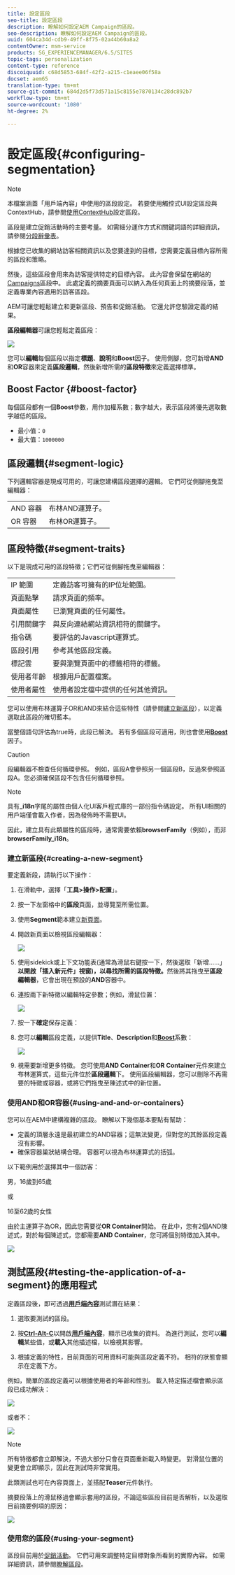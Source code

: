 ```yaml
---
title: 設定區段
seo-title: 設定區段
description: 瞭解如何設定AEM Campaign的區段。
seo-description: 瞭解如何設定AEM Campaign的區段。
uuid: 604ca34d-cdb9-49ff-8f75-02a44b60a8a2
contentOwner: msm-service
products: SG_EXPERIENCEMANAGER/6.5/SITES
topic-tags: personalization
content-type: reference
discoiquuid: c68d5853-684f-42f2-a215-c1eaee06f58a
docset: aem65
translation-type: tm+mt
source-git-commit: 684d2d5f73d571a15c8155e7870134c28dc892b7
workflow-type: tm+mt
source-wordcount: '1080'
ht-degree: 2%

---
```



# 設定區段{#configuring-segmentation}

>[!NOTE]
>
>本檔案涵蓋「用戶端內容」中使用的區段設定。 若要使用觸控式UI設定區段與ContextHub，請參閱[使用ContextHub](/help/sites-administering/segmentation.md)設定區段。

區段是建立促銷活動時的主要考量。 如需細分運作方式和關鍵詞語的詳細資訊，請參閱[分段辭彙表](/help/sites-authoring/segmentation-overview.md)。

根據您已收集的網站訪客相關資訊以及您要達到的目標，您需要定義目標內容所需的區段和策略。

然後，這些區段會用來為訪客提供特定的目標內容。 此內容會保留在網站的[Campaigns](/help/sites-classic-ui-authoring/classic-personalization-campaigns.md)區段中。 此處定義的摘要頁面可以納入為任何頁面上的摘要段落，並定義專業內容適用的訪客區段。

AEM可讓您輕鬆建立和更新區段、預告和促銷活動。 它還允許您驗證定義的結果。

**區段編輯器**&#x200B;可讓您輕鬆定義區段：

![](assets/segmenteditor.png)

您可以&#x200B;**編輯**&#x200B;每個區段以指定&#x200B;**標題**、**說明**&#x200B;和&#x200B;**Boost**&#x200B;因子。 使用側腳，您可新增&#x200B;**AND**&#x200B;和&#x200B;**OR**&#x200B;容器來定義&#x200B;**區段邏輯**，然後新增所需的&#x200B;**區段特徵**&#x200B;來定義選擇標準。

## Boost Factor {#boost-factor}

每個區段都有一個&#x200B;**Boost**&#x200B;參數，用作加權系數；數字越大，表示區段將優先選取數字越低的區段。

* 最小值：`0`
* 最大值：`1000000`

## 區段邏輯{#segment-logic}

下列邏輯容器是現成可用的，可讓您建構區段選擇的邏輯。 它們可從側腳拖曳至編輯器：

<table>
 <tbody>
  <tr>
   <td> AND 容器<br /> </td>
   <td> 布林AND運算子。<br /> </td>
  </tr>
  <tr>
   <td> OR 容器<br /> </td>
   <td> 布林OR運算子。</td>
  </tr>
 </tbody>
</table>

## 區段特徵{#segment-traits}

以下是現成可用的區段特徵；它們可從側腳拖曳至編輯器：

<table>
 <tbody>
  <tr>
   <td> IP 範圍<br /> </td>
   <td>定義訪客可擁有的IP位址範圍。<br /> </td>
  </tr>
  <tr>
   <td> 頁面點擊<br /> </td>
   <td>請求頁面的頻率。<br /> </td>
  </tr>
  <tr>
   <td> 頁面屬性<br /> </td>
   <td>已瀏覽頁面的任何屬性。<br /> </td>
  </tr>
  <tr>
   <td> 引用關鍵字<br /> </td>
   <td>與反向連結網站資訊相符的關鍵字。<br /> </td>
  </tr>
  <tr>
   <td> 指令碼</td>
   <td>要評估的Javascript運算式。<br /> </td>
  </tr>
  <tr>
   <td> 區段引用 <br /> </td>
   <td>參考其他區段定義。<br /> </td>
  </tr>
  <tr>
   <td> 標記雲<br /> </td>
   <td>要與瀏覽頁面中的標籤相符的標籤。<br /> </td>
  </tr>
  <tr>
   <td> 使用者年齡<br /> </td>
   <td>根據用戶配置檔案。<br /> </td>
  </tr>
  <tr>
   <td> 使用者屬性<br /> </td>
   <td>使用者設定檔中提供的任何其他資訊。 </td>
  </tr>
 </tbody>
</table>

您可以使用布林運算子OR和AND來結合這些特性（請參閱[建立新區段](#creating-a-new-segment)），以定義選取此區段的確切藍本。

當整個語句評估為true時，此段已解決。 若有多個區段可適用，則也會使用&#x200B;**[Boost](/help/sites-administering/campaign-segmentation.md#boost-factor)**&#x200B;因子。

>[!CAUTION]
>
>段編輯器不檢查任何循環參照。 例如，區段A會參照另一個區段B，反過來參照區段A。您必須確保區段不包含任何循環參照。

>[!NOTE]
>
>具有&#x200B;**_i18n**&#x200B;字尾的屬性由個人化UI客戶程式庫的一部份指令碼設定。 所有UI相關的用戶端僅會載入作者，因為發佈時不需要UI。
>
>因此，建立具有此類屬性的區段時，通常需要依賴&#x200B;**browserFamily**（例如），而非&#x200B;**browserFamily_i18n**。

### 建立新區段{#creating-a-new-segment}

要定義新段，請執行以下操作：

1. 在滑軌中，選擇「**工具>操作>配置**」。
1. 按一下左窗格中的&#x200B;**區段**&#x200B;頁面，並導覽至所需位置。
1. 使用&#x200B;**Segment**&#x200B;範本建立[新頁面](/help/sites-authoring/editing-content.md#creatinganewpage)。
1. 開啟新頁面以檢視區段編輯器：

   ![](assets/screen_shot_2012-02-02at101726am.png)

1. 使用sidekick或上下文功能表(通常為滑鼠右鍵按一下，然後選取「新增……」**以開啟「插入新元件」視窗)，以尋找所需的區段特徵。**&#x200B;然後將其拖曳至&#x200B;**區段編輯器**，它會出現在預設的&#x200B;**AND**&#x200B;容器中。
1. 連按兩下新特徵以編輯特定參數；例如，滑鼠位置：

   ![](assets/screen_shot_2012-02-02at103135am.png)

1. 按一下&#x200B;**確定**&#x200B;保存定義：
1. 您可以&#x200B;**編輯**&#x200B;區段定義，以提供&#x200B;**Title**、**Description**&#x200B;和&#x200B;**[Boost](#boost-factor)**&#x200B;系數：

   ![](assets/screen_shot_2012-02-02at103547am.png)

1. 視需要新增更多特徵。 您可使用&#x200B;**AND Container**&#x200B;和&#x200B;**OR Container**&#x200B;元件來建立布林運算式，這些元件位於&#x200B;**區段邏輯**&#x200B;下。 使用區段編輯器，您可以刪除不再需要的特徵或容器，或將它們拖曳至陳述式中的新位置。

### 使用AND和OR容器{#using-and-and-or-containers}

您可以在AEM中建構複雜的區段。 瞭解以下幾個基本要點有幫助：

* 定義的頂層永遠是最初建立的AND容器；這無法變更，但對您的其餘區段定義沒有影響。
* 確保容器巢狀結構合理。 容器可以視為布林運算式的括弧。

以下範例用於選擇其中一個訪客：

男，16歲到65歲

或

16至62歲的女性

由於主運算子為OR，因此您需要從&#x200B;**OR Container**&#x200B;開始。 在此中，您有2個AND陳述式，對於每個陳述式，您都需要&#x200B;**AND Container**，您可將個別特徵加入其中。

![](assets/screen_shot_2012-02-02at105145am.png)

## 測試區段{#testing-the-application-of-a-segment}的應用程式

定義區段後，即可透過&#x200B;**[用戶端內容](/help/sites-administering/client-context.md)**&#x200B;測試潛在結果：

1. 選取要測試的區段。
1. 按&#x200B;**[Ctrl-Alt-C](/help/sites-authoring/page-authoring.md#keyboardshortcuts)**&#x200B;以開啟&#x200B;**[用戶端內容](/help/sites-administering/client-context.md)**，顯示已收集的資料。 為進行測試，您可以&#x200B;**編輯**&#x200B;某些值，或&#x200B;**載入**&#x200B;其他描述檔，以檢視其影響。

1. 根據定義的特性，目前頁面的可用資料可能與區段定義不符。 相符的狀態會顯示在定義下方。

例如，簡單的區段定義可以根據使用者的年齡和性別。 載入特定描述檔會顯示區段已成功解決：

![](assets/screen_shot_2012-02-02at105926am.png)

或者不：

![](assets/screen_shot_2012-02-02at110019am.png)

>[!NOTE]
>
>所有特徵都會立即解決，不過大部分只會在頁面重新載入時變更。 對滑鼠位置的變更會立即顯示，因此在測試時非常實用。

此類測試也可在內容頁面上，並搭配&#x200B;**Teaser**&#x200B;元件執行。

摘要段落上的滑鼠移過會顯示套用的區段，不論這些區段目前是否解析，以及選取目前摘要例項的原因：

![](assets/chlimage_1-47.png)

### 使用您的區段{#using-your-segment}

區段目前用於[促銷活動](/help/sites-classic-ui-authoring/classic-personalization-campaigns.md)。 它們可用來調整特定目標對象所看到的實際內容。 如需詳細資訊，請參閱[瞭解區段](/help/sites-authoring/segmentation-overview.md)。

